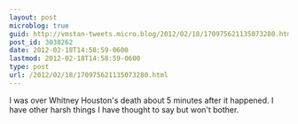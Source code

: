 ```yaml
---
layout: post
microblog: true
guid: http://vmstan-tweets.micro.blog/2012/02/18/170975621135073280.html
post_id: 3038262
date: 2012-02-18T14:58:59-0600
lastmod: 2012-02-18T14:58:59-0600
type: post
url: /2012/02/18/170975621135073280.html
---
```

I was over Whitney Houston's death about 5 minutes after it happened. I have other harsh things I have thought to say but won't bother.
